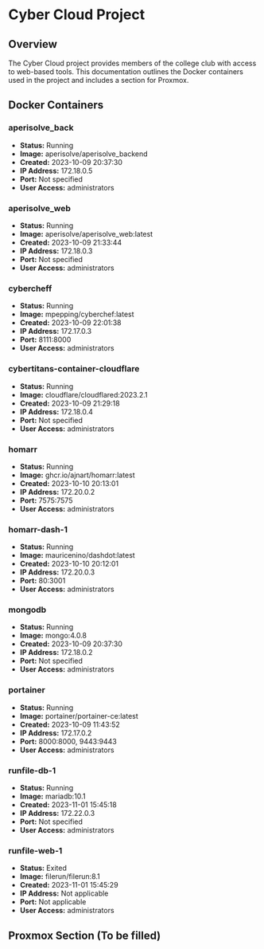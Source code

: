 # Cyber Cloud Project

## Overview
The Cyber Cloud project provides members of the college club with access to web-based tools. This documentation outlines the Docker containers used in the project and includes a section for Proxmox.

## Docker Containers

### aperisolve_back
- **Status:** Running
- **Image:** aperisolve/aperisolve_backend
- **Created:** 2023-10-09 20:37:30
- **IP Address:** 172.18.0.5
- **Port:** Not specified
- **User Access:** administrators

### aperisolve_web
- **Status:** Running
- **Image:** aperisolve/aperisolve_web:latest
- **Created:** 2023-10-09 21:33:44
- **IP Address:** 172.18.0.3
- **Port:** Not specified
- **User Access:** administrators

### cybercheff
- **Status:** Running
- **Image:** mpepping/cyberchef:latest
- **Created:** 2023-10-09 22:01:38
- **IP Address:** 172.17.0.3
- **Port:** 8111:8000
- **User Access:** administrators

### cybertitans-container-cloudflare
- **Status:** Running
- **Image:** cloudflare/cloudflared:2023.2.1
- **Created:** 2023-10-09 21:29:18
- **IP Address:** 172.18.0.4
- **Port:** Not specified
- **User Access:** administrators

### homarr
- **Status:** Running
- **Image:** ghcr.io/ajnart/homarr:latest
- **Created:** 2023-10-10 20:13:01
- **IP Address:** 172.20.0.2
- **Port:** 7575:7575
- **User Access:** administrators

### homarr-dash-1
- **Status:** Running
- **Image:** mauricenino/dashdot:latest
- **Created:** 2023-10-10 20:12:01
- **IP Address:** 172.20.0.3
- **Port:** 80:3001
- **User Access:** administrators

### mongodb
- **Status:** Running
- **Image:** mongo:4.0.8
- **Created:** 2023-10-09 20:37:30
- **IP Address:** 172.18.0.2
- **Port:** Not specified
- **User Access:** administrators

### portainer
- **Status:** Running
- **Image:** portainer/portainer-ce:latest
- **Created:** 2023-10-09 11:43:52
- **IP Address:** 172.17.0.2
- **Port:** 8000:8000, 9443:9443
- **User Access:** administrators

### runfile-db-1
- **Status:** Running
- **Image:** mariadb:10.1
- **Created:** 2023-11-01 15:45:18
- **IP Address:** 172.22.0.3
- **Port:** Not specified
- **User Access:** administrators

### runfile-web-1
- **Status:** Exited
- **Image:** filerun/filerun:8.1
- **Created:** 2023-11-01 15:45:29
- **IP Address:** Not applicable
- **Port:** Not applicable
- **User Access:** administrators

## Proxmox Section (To be filled)

[//]: # (Proxmox section to be added here)

